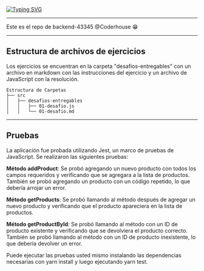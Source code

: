 

[![Typing SVG](https://readme-typing-svg.herokuapp.com?size=30&pause=0&vCenter=true&multiline=true&width=700&height=90&lines=Hola!👋+Soy+ferJen)](https://git.io/typing-svg)

---
Este es el repo de backend-43345 @Coderhouse 😁

---

## Estructura de archivos de ejercicios

Los ejercicios se encuentran en la carpeta "desafios-entregables" con un archivo en markdown con las instrucciones del ejercicio y un archivo de JavaScript con la resolución.

```
Estructura de Carpetas
├── src
│   ├── desafios-entregables
│   │   ├── 01-desafio.js
│   │   └── 01-desafio.md
```
---

## Pruebas

La aplicación fue probada utilizando Jest, un marco de pruebas de JavaScript. Se realizaron las siguientes pruebas:

**Método addProduct**: Se probó agregando un nuevo producto con todos los campos requeridos y verificando que se agregara a la lista de productos. También se probó agregando un producto con un código repetido, lo que debería arrojar un error.

**Método getProducts**: Se probó llamando al método después de agregar un nuevo producto y verificando que el producto apareciera en la lista de productos.

**Método getProductById**: Se probó llamando al método con un ID de producto existente y verificando que se devolviera el producto correcto. 
También se probó llamando al método con un ID de producto inexistente, lo que debería devolver un error.

Puede ejecutar las pruebas usted mismo instalando las dependencias necesarias con yarn install y luego ejecutando yarn test.